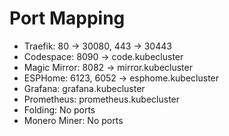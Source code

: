 # Port Mapping
+ Traefik: 80 -> 30080, 443 -> 30443
+ Codespace: 8090 -> code.kubecluster
+ Magic Mirror: 8082 -> mirror.kubecluster
+ ESPHome: 6123, 6052 -> esphome.kubecluster
+ Grafana: grafana.kubecluster
+ Prometheus: prometheus.kubecluster
+ Folding: No ports
+ Monero Miner: No ports